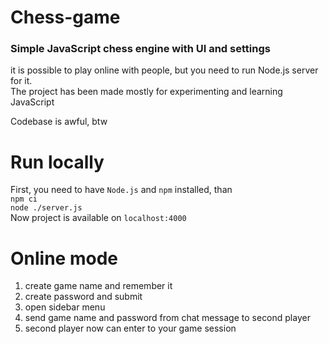 # Chess-game
### Simple JavaScript chess engine with UI and settings
it is possible to play online with people, but you need to run Node.js server for it.<br>
The project has been made mostly for experimenting and learning JavaScript<br>

Codebase is awful, btw

# Run locally
First, you need to have `Node.js` and `npm` installed, than<br>
`npm ci`<br>
`node ./server.js`<br>
Now project is available on `localhost:4000`
# Online mode
1. create game name and remember it
2. create password and submit
3. open sidebar menu
4. send game name and password from chat message to second player
5. second player now can enter to your game session 
